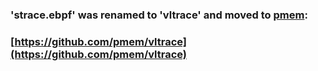 ### 'strace.ebpf' was renamed to 'vltrace' and moved to [pmem](https://github.com/pmem/vltrace): ###
### [https://github.com/pmem/vltrace](https://github.com/pmem/vltrace) ###
